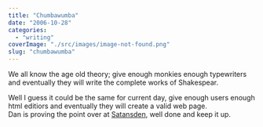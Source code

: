 ```yaml
---
title: "Chumbawumba"
date: "2006-10-28"
categories: 
  - "writing"
coverImage: "./src/images/image-not-found.png"
slug: "chumbawumba"
---
```


We all know the age old theory; give enough monkies enough typewriters and eventually they will write the complete works of Shakespear.

Well I guess it could be the same for current day, give enough users enough html editiors and eventually they will create a valid web page.  
Dan is proving the point over at [Satansden](http://www.satansden.co.uk), well done and keep it up.
